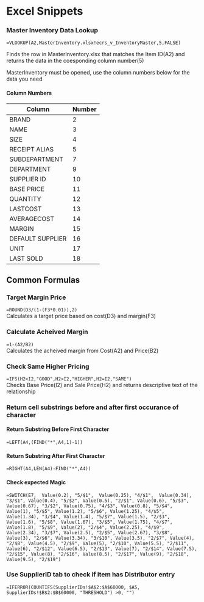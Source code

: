 # Excel Snippets

### Master Inventory Data Lookup

`=VLOOKUP(A2,MasterInventory.xlsx!ecrs_v_InventoryMaster,5,FALSE)`

Finds the row in MasterInventory.xlsx that matches the Item ID(A2) and returns the data in the coesponding column number(5)

MasterInventory must be opened, use the column numbers below for the data you need

#### Column Numbers    

| Column | Number |
| ----------- | ----------- |
| BRAND |  2| 
| NAME  |  3| 
| SIZE |  4| 
| RECEIPT ALIAS |  5| 
| SUBDEPARTMENT |  7| 
| DEPARTMENT |  9| 
| SUPPLIER ID |  10| 
| BASE PRICE |  11| 
| QUANTITY| 12| 
| LASTCOST |  13| 
| AVERAGECOST |  14| 
| MARGIN |  15| 
| DEFAULT SUPPLIER |  16| 
| UNIT| 17| 
| LAST SOLD| 18|    

## Common Formulas
### Target Margin Price
`=ROUND(D3/(1-(F3*0.01)),2)`  
Calculates a target price based on cost(D3) and margin(F3)

### Calculate Acheived Margin
`=1-(A2/B2)`  
Calculates the acheived margin from Cost(A2) and Price(B2)

### Check Same Higher Pricing
`=IFS(H2<I2,"GOOD",H2>I2,"HIGHER",H2=I2,"SAME")`  
Checks Base Price(I2) and Sale Price(H2) and returns descriptive text of the relationship

### Return cell substrings before and after first occurance of character
#### Return Substring Before First Character
`=LEFT(A4,(FIND("*",A4,1)-1))`
#### Return Substring After First Character
`=RIGHT(A4,LEN(A4)-FIND("*",A4))`
#### Check expected Magic
`=SWITCH(E7, 
Value(0.2), "5/$1", 
Value(0.25), "4/$1", 
Value(0.34), "3/$1",
Value(0.4), "5/$2",
Value(0.5), "2/$1",
Value(0.6), "5/$3",
Value(0.67), "3/$2",
Value(0.75), "4/$3",
Value(0.8), "5/$4",
Value(1), "5/$5",
Value(1.2), "5/$6",
Value(1.25), "4/$5",
Value(1.34), "3/$4",
Value(1.4), "5/$7",
Value(1.5), "2/$3",
Value(1.6), "5/$8",
Value(1.67), "3/$5",
Value(1.75), "4/$7",
Value(1.8), "5/$9",
Value(2), "2/$4",
Value(2.25), "4/$9",
Value(2.34), "3/$7",
Value(2.5), "2/$5",
Value(2.67), "3/$8",
Value(3), "2/$6",
Value(3.34), "3/$10",
Value(3.5), "2/$7",
Value(4), "2/$8",
Value(4.5), "2/$9",
Value(5), "2/$10",
Value(5.5), "2/$11",
Value(6), "2/$12",
Value(6.5), "2/$13",
Value(7), "2/$14",
Value(7.5), "2/$15",
Value(8), "2/$16",
Value(8.5), "2/$17",
Value(9), "2/$18",
Value(9.5), "2/$19")` 

### Use SupplierID tab to check if item has Distributor entry
`=IFERROR(COUNTIFS(SupplierIDs!$A$2:$A$60000, $A5, SupplierIDs!$B$2:$B$60000, "THRESHOLD") >0, "")`
